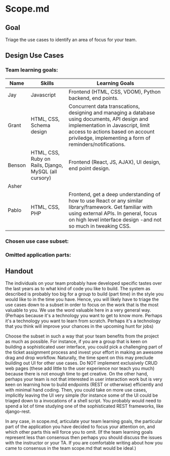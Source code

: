 # Scope.md

## Goal
Triage the use cases to identify an area of focus for your team.

## Design Use Cases

### Team learning goals:
| Name | Skills | Learning Goals |
| --- | --- | --- |
| Jay | Javascript | Frontend (HTML, CSS, VDOM), Python backend, end points. |
| Grant | HTML, CSS, Schema design | Concurrent data transcations, designing and managing a database using documents, API design and implementation in Javascript, limit access to actions based on account priviledge, implementing a form of reminders/notifications. |
| Benson | HTML, CSS, Ruby on Rails, Django, MySQL (all cursory) | Frontend (React, JS, AJAX), UI design, end point design. |
| Asher | | |
| Pablo | HTML, CSS, PHP | Frontend, get a deep understanding of how to use React or any similar library/framework. Get familiar with using external APIs. In general, focus on high level interface design -and not so much in tweaking CSS. |

### Chosen use case subset:

### Omitted application parts:

## Handout

The individuals on your team probably have developed specific tastes over the last years as to what kind of code you like to build. The system as described is probably too big for a group to build (part time) in the style you would like to in the time you have. Hence, you will likely have to triage the use cases down to a subset in order to focus on the work that is the most valuable to you. We use the word valuable here in a very general way. (Perhaps because it's a technology you want to get to know more. Perhaps it's a technology you want to learn from scratch. Perhaps it's a technology that you think will improve your chances in the upcoming hunt for jobs)

Choose the subset in such a way that your team benefits from the project as much as possible. For instance, if you are a group that is keen on building a sophisticated user interface, you could pick a challenging part of the ticket assignment process and invest your effort in making an awesome drag and drop workflow. Naturally, the time spent on this may preclude building out UI for other use cases.  Do NOT implement exclusively CRUD web pages (these add little to the user experience nor teach you much) because there is not enough time to get creative. 
On the other hand, perhaps your team is not that interested in user interaction work but is very keen on learning how to build endpoints (REST or otherwise) efficiently and with minimal hand coding. Then, you could take on more use cases, implicitly leaving the UI very simple (for instance some of the UI could be triaged down to a invocations of a shell script. You probably would need to spend a lot of time studying one of the sophisticated REST frameworks, like django-rest.

In any case, in scope.md,  articulate  your team learning goals, the particular part of the application you have decided to focus your attention on, and which other parts this will force you to omit. (If the team learning goals represent less than consensus then perhaps you should discuss the issues with the instructor or your TA. If you are comfortable writing about how you came to consensus in the team scope.md that would be ideal.)
